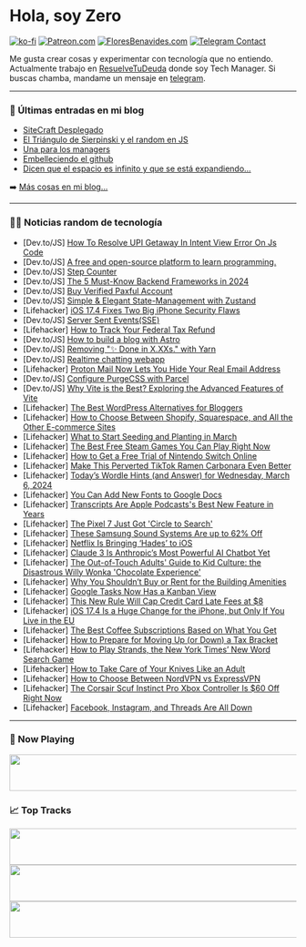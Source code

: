# Hola, soy Zero

[![ko-fi](https://ko-fi.com/img/githubbutton_sm.svg)](https://ko-fi.com/J3J4N0LUK)
[![Patreon.com](https://img.shields.io/endpoint.svg?url=https%3A%2F%2Fshieldsio-patreon.vercel.app%2Fapi%3Fusername%3Dzerodragon%26type%3Dpatrons&style=for-the-badge)](https://patreon.com/zerodragon)
[![FloresBenavides.com](https://img.shields.io/website?down_message=oops&label=MiBlog&style=for-the-badge&up_message=online&url=https%3A%2F%2Ffloresbenavides.com)](https://floresbenavides.com)
[![Telegram Contact](https://img.shields.io/badge/escr%C3%ADbeme-ZeroDragon-%2326A5E4?style=for-the-badge&logo=telegram)](https://t.me/zerodragon)

Me gusta crear cosas y experimentar con tecnología que no entiendo.
Actualmente trabajo en [ResuelveTuDeuda](http://github.com/resuelve) donde soy Tech Manager.
Si buscas chamba, mandame un mensaje en [telegram](https://t.me/zerodragon).

---

### 📕 Últimas entradas en mi blog
<!-- BLOG-POST-LIST:START -->
- [SiteCraft Desplegado](https://floresbenavides.com/sitecraft-desplegado/)
- [El Triángulo de Sierpinski y el random en JS](https://floresbenavides.com/el-triangulo-de-sierpinski-y-el-random-en-js/)
- [Una para los managers](https://floresbenavides.com/una-para-los-managers/)
- [Embelleciendo el github](https://floresbenavides.com/embelleciendo-el-github/)
- [Dicen que el espacio es infinito y que se está expandiendo…](https://floresbenavides.com/dicen-que-el-espacio-es-infinito-y-que-se-esta-expandiendo/)
<!-- BLOG-POST-LIST:END -->

➡️ [Más cosas en mi blog...](https://floresbenavides.com)

---

### 👨‍💻 Noticias random de tecnología
<!-- TECH-POSTS:START -->
- [Dev.to/JS] [How To Resolve UPI Getaway In Intent View Error On Js Code](https://dev.to/kolkata_fatafat_tips/how-to-resolve-upi-getaway-in-intent-view-error-on-js-code-2nkn)
- [Dev.to/JS] [A free and open-source platform to learn programming.](https://dev.to/byteom/a-free-and-open-source-platform-to-learn-programming-3onk)
- [Dev.to/JS] [Step Counter](https://dev.to/rmion/step-counter-4ff8)
- [Dev.to/JS] [The 5 Must-Know Backend Frameworks in 2024](https://dev.to/sufian/the-5-must-know-backend-frameworks-in-2024-3olg)
- [Dev.to/JS] [Buy Verified Paxful Account](https://dev.to/williamcrickk60/buy-verified-paxful-account-2d81)
- [Dev.to/JS] [Simple &amp; Elegant State-Management with Zustand](https://dev.to/nikneym/simple-elegant-state-management-with-zustand-1lf4)
- [Lifehacker] [iOS 17.4 Fixes Two Big iPhone Security Flaws](https://lifehacker.com/tech/update-to-ios-174-to-fix-security-flaws)
- [Dev.to/JS] [Server Sent Events&lpar;SSE&rpar;](https://dev.to/subhamdash45/server-sent-eventssse-6i0)
- [Lifehacker] [How to Track Your Federal Tax Refund](https://lifehacker.com/how-to-track-federal-tax-return)
- [Dev.to/JS] [How to build a blog with Astro](https://dev.to/miguelo0098/how-to-build-a-blog-with-astro-48d4)
- [Dev.to/JS] [Removing &quot;✨ Done in X.XXs.&quot; with Yarn](https://dev.to/koseimori/removing-done-in-xxxs-with-yarn-2map)
- [Dev.to/JS] [Realtime chatting webapp](https://dev.to/puneetkumar2010/realtime-chatting-webapp-4p9b)
- [Lifehacker] [Proton Mail Now Lets You Hide Your Real Email Address](https://lifehacker.com/tech/how-to-set-up-email-aliases-proton-mail)
- [Dev.to/JS] [Configure PurgeCSS with Parcel](https://dev.to/shivampawar/configure-purgecss-with-parcel-65a)
- [Dev.to/JS] [Why Vite is the Best? Exploring the Advanced Features of Vite](https://dev.to/hypercode/why-vite-is-the-best-exploring-the-advanced-features-of-vite-10mm)
- [Lifehacker] [The Best WordPress Alternatives for Bloggers](https://lifehacker.com/tech/the-best-alternatives-to-wordpress-bloggers)
- [Lifehacker] [How to Choose Between Shopify, Squarespace, and All the Other E-commerce Sites](https://lifehacker.com/tech/how-to-choose-between-shopify-squarespace-ecommerce-platforms)
- [Lifehacker] [What to Start Seeding and Planting in March](https://lifehacker.com/home/what-to-seed-in-march)
- [Lifehacker] [The Best Free Steam Games You Can Play Right Now](https://lifehacker.com/entertainment/best-free-steam-games)
- [Lifehacker] [How to Get a Free Trial of Nintendo Switch Online](https://lifehacker.com/entertainment/nintendo-switch-online-free-trial)
- [Lifehacker] [Make This Perverted TikTok Ramen Carbonara Even Better](https://lifehacker.com/food-drink/best-ramen-carbonara-recipe)
- [Lifehacker] [Today’s Wordle Hints &lpar;and Answer&rpar; for Wednesday, March 6, 2024](https://lifehacker.com/entertainment/wordle-hint-answer-today)
- [Lifehacker] [You Can Add New Fonts to Google Docs](https://lifehacker.com/tech/how-to-add-fonts-to-google-docs)
- [Lifehacker] [Transcripts Are Apple Podcasts&#39;s Best New Feature in Years](https://lifehacker.com/tech/apple-podcasts-launches-transcripts)
- [Lifehacker] [The Pixel 7 Just Got &#39;Circle to Search&#39;](https://lifehacker.com/tech/march-pixel-feature-drop-brings-circle-to-search-to-pixel-7)
- [Lifehacker] [These Samsung Sound Systems Are up to 62% Off](https://lifehacker.com/tech/samsung-soundbar-speaker-system-sale)
- [Lifehacker] [Netflix Is Bringing ‘Hades’ to iOS](https://lifehacker.com/entertainment/netflix-is-bringing-hades-to-ios)
- [Lifehacker] [Claude 3 Is Anthropic’s Most Powerful AI Chatbot Yet](https://lifehacker.com/tech/anthropic-debuts-claude-3-ai-chatbot)
- [Lifehacker] [The Out-of-Touch Adults&#39; Guide to Kid Culture: the Disastrous Willy Wonka &#39;Chocolate Experience&#39;](https://lifehacker.com/entertainment/the-disastrous-willy-wonka-chocolate-experience)
- [Lifehacker] [Why You Shouldn’t Buy or Rent for the Building Amenities](https://lifehacker.com/money/are-the-amenities-in-apartment-or-condo-worth-it)
- [Lifehacker] [Google Tasks Now Has a Kanban View](https://lifehacker.com/tech/google-tasks-now-has-a-kanban-view)
- [Lifehacker] [This New Rule Will Cap Credit Card Late Fees at $8](https://lifehacker.com/money/new-cfpb-rule-caps-banks-credit-card-late-fees)
- [Lifehacker] [iOS 17.4 Is a Huge Change for the iPhone, but Only If You Live in the EU](https://lifehacker.com/tech/the-best-new-features-in-ios-174-are-eu-only)
- [Lifehacker] [The Best Coffee Subscriptions Based on What You Get](https://lifehacker.com/money/best-coffee-subscription-services)
- [Lifehacker] [How to Prepare for Moving Up &lpar;or Down&rpar; a Tax Bracket](https://lifehacker.com/money/how-to-prepare-for-moving-to-new-tax-bracket)
- [Lifehacker] [How to Play Strands, the New York Times’ New Word Search Game](https://lifehacker.com/entertainment/how-to-play-strands-the-nyts-new-word-search-game-with-built-in-hints)
- [Lifehacker] [How to Take Care of Your Knives Like an Adult](https://lifehacker.com/how-to-sharpen-kitchen-knives)
- [Lifehacker] [How to Choose Between NordVPN vs ExpressVPN](https://lifehacker.com/tech/nordvpn-vs-expressvpn)
- [Lifehacker] [The Corsair Scuf Instinct Pro Xbox Controller Is $60 Off Right Now](https://lifehacker.com/entertainment/corsair-scuf-instinct-pro-xbox-controller-sale)
- [Lifehacker] [Facebook, Instagram, and Threads Are All Down](https://lifehacker.com/tech/meta-is-down)<!-- TECH-POSTS:END -->

---

### 🎵 Now Playing
<a href="https://spotify-now-playing-dun.vercel.app/now-playing?open"><img src="https://spotify-now-playing-dun.vercel.app/now-playing" width="540" height="64"></a>

### 📈 Top Tracks
<a href="https://spotify-now-playing-dun.vercel.app/top-tracks?i=1&open"><img src="https://spotify-now-playing-dun.vercel.app/top-tracks?i=1" width="540" height="64"></a>
<a href="https://spotify-now-playing-dun.vercel.app/top-tracks?i=2&open"><img src="https://spotify-now-playing-dun.vercel.app/top-tracks?i=2" width="540" height="64"></a>
<a href="https://spotify-now-playing-dun.vercel.app/top-tracks?i=3&open"><img src="https://spotify-now-playing-dun.vercel.app/top-tracks?i=3" width="540" height="64"></a>
